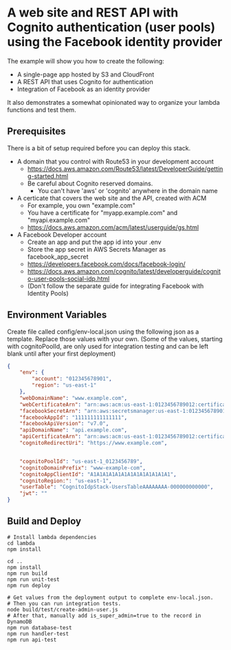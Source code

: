 # A web site and REST API with Cognito authentication (user pools) using the Facebook identity provider

The example will show you how to create the following:

- A single-page app hosted by S3 and CloudFront
- A REST API that uses Cognito for authentication
- Integration of Facebook as an identity provider

It also demonstrates a somewhat opinionated way to organize your lambda functions and test them.

## Prerequisites

There is a bit of setup required before you can deploy this stack.

- A domain that you control with Route53 in your development account
    - https://docs.aws.amazon.com/Route53/latest/DeveloperGuide/getting-started.html
    - Be careful about Cognito reserved domains.
        - You can't have 'aws' or 'cognito' anywhere in the domain name
- A certicate that covers the web site and the API, created with ACM
    - For example, you own "example.com"
    - You have a certificate for "myapp.example.com" and "myapi.example.com"
    - https://docs.aws.amazon.com/acm/latest/userguide/gs.html
- A Facebook Developer account
    - Create an app and put the app id into your .env
    - Store the app secret in AWS Secrets Manager as facebook\_app\_secret
    - https://developers.facebook.com/docs/facebook-login/
    - https://docs.aws.amazon.com/cognito/latest/developerguide/cognito-user-pools-social-idp.html
    - (Don't follow the separate guide for integrating Facebook with Identity Pools)

## Environment Variables

Create file called config/env-local.json using the following json as a template. Replace those values with your own.
(Some of the values, starting with cognitoPoolId, are only used for integration testing and can be left blank until after your first deployment)

```json
{ 
    "env": {
        "account": "012345678901",
        "region": "us-east-1"
    }, 
    "webDomainName": "www.example.com",
    "webCertificateArn": "arn:aws:acm:us-east-1:0123456789012:certificate/aaaaaaaa-bbbb-cccc-dddd-eeeeeeeeeeee",
    "facebookSecretArn": "arn:aws:secretsmanager:us-east-1:012345678901:secret:facebook_app_secret-Abcdef",
    "facebookAppId": "111111111111111",
    "facebookApiVersion": "v7.0",
    "apiDomainName": "api.example.com",
    "apiCertificateArn": "arn:aws:acm:us-east-1:0123456789012:certificate/aaaaaaaa-bbbb-cccc-dddd-eeeeeeeeeeee",
    "cognitoRedirectUri": "https://www.example.com", 


    "cognitoPoolId": "us-east-1_0123456789", 
    "cognitoDomainPrefix": "www-example-com", 
    "cognitoAppClientId": "A1A1A1A1A1A1A1A1A1A1A1A1A1", 
    "cognitoRegion:": "us-east-1", 
    "userTable": "CognitoIdpStack-UsersTableAAAAAAAA-000000000000", 
    "jwt": ""
}
```

## Build and Deploy

```
# Install lambda dependencies
cd lambda
npm install

cd ..
npm install
npm run build
npm run unit-test
npm run deploy

# Get values from the deployment output to complete env-local.json.
# Then you can run integration tests.
node build/test/create-admin-user.js
# After that, manually add is_super_admin=true to the record in DynamoDB
npm run database-test
npm run handler-test
npm run api-test
```

